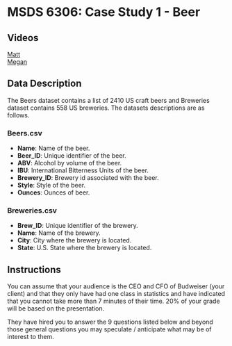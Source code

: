 # MSDS 6306: Case Study 1 - Beer

## Videos

[Matt](https://youtu.be/0wok011UzUA) <br>
[Megan](https://youtu.be/f41UFSxob1A)

## Data Description

The Beers dataset contains a list of 2410 US craft beers and Breweries dataset contains 558 US breweries. The datasets descriptions are as follows.

### Beers.csv

- **Name**: Name of the beer.
- **Beer_ID**: Unique identifier of the beer.
- **ABV**: Alcohol by volume of the beer.
- **IBU**: International Bitterness Units of the beer.
- **Brewery_ID**: Brewery id associated with the beer.
- **Style**: Style of the beer.
- **Ounces**: Ounces of beer.

### Breweries.csv

- **Brew_ID**: Unique identifier of the brewery.
- **Name**: Name of the brewery.
- **City**: City where the brewery is located.
- **State**: U.S. State where the brewery is located.

## Instructions

You can assume that your audience is the CEO and CFO of Budweiser (your client) and that they only have had one class in statistics and have indicated that you cannot take more than 7 minutes of their time. 20% of your grade will be based on the presentation. 

They have hired you to answer the 9 questions listed below and beyond those general questions you may speculate / anticipate what may be of interest to them.
